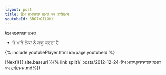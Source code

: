 ```yaml
---
layout: post
title: ਓਮ ਦਮਾਨਯਾ ਨਮਹ ੧੧ ਟਾਇਮਸ
youtubeId: SRO7m2ILXKk
---
```

 
 
 ਓਮ ਦਮਾਨਯਾ ਨਮਹ  
 
 -  ਜੋ ਮਾੜੇ ਲੋਕਾਂ ਨੂੰ ਕਾਬੂ ਕਰਦਾ ਹੈ 
 
  
 
  
 
 
 
 
 
 


{% include youtubePlayer.html id=page.youtubeId %}
 
[Next]({{ site.baseurl }}{% link  split1/_posts/2012-12-24-ਓਮ ਮਹਾਪ੍ਰਸਦਾਯਾ ਨਮਹ ੧੧ ਟਾਇਮਸ.md%})
 
